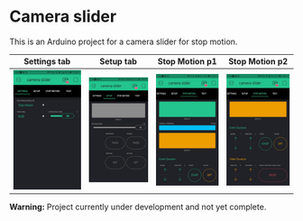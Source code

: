 # Camera slider
This is an Arduino project for a camera slider for stop motion. 

| Settings tab | Setup tab | Stop Motion p1 | Stop Motion p2 |
| ---- | ---- | ---- | ---- |
|  ![](images/gui4.jpg)    |  ![](images/gui2.jpg)     | ![](images/gui3.jpg)     |   ![](images/gui1.jpg)   |

**Warning:**
Project currently under development and not yet complete.

